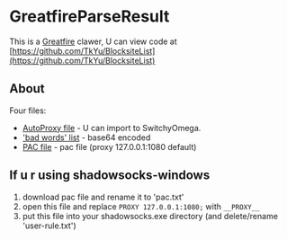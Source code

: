 # GreatfireParseResult
This is a [Greatfire](https://en.greatfire.org/analyzer) clawer,
U can view code at [https://github.com/TkYu/BlocksiteList](https://github.com/TkYu/BlocksiteList)

## About
Four files:
*   [AutoProxy file](https://raw.githubusercontent.com/TkYu/GreatfireParseResult/master/greatfirelist.txt) - U can import to SwitchyOmega.
*   ['bad words' list](https://raw.githubusercontent.com/TkYu/GreatfireParseResult/master/blackwords.txt) - base64 encoded
*   [PAC file](https://raw.githubusercontent.com/TkYu/GreatfireParseResult/master/pac.pac) - pac file (proxy 127.0.0.1:1080 default)

## If u r using shadowsocks-windows
1.  download pac file and rename it to 'pac.txt'
2.  open this file and replace ```PROXY 127.0.0.1:1080;``` with ```__PROXY__```
3.  put this file into your shadowsocks.exe directory (and delete/rename 'user-rule.txt')